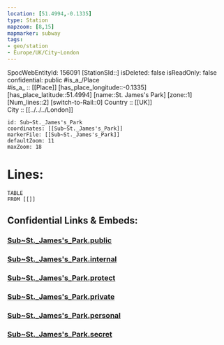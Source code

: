 ```yaml
---
location: [51.4994,-0.1335] 
type: Station 
mapzoom: [8,15] 
mapmarker: subway 
tags:
- geo/station
- Europe/UK/City~London
---
```

SpocWebEntityId: 156091
[StationSId::] 
isDeleted: false
isReadOnly: false
confidential: public
#is_a_/Place  
#is_a_ :: [[Place]] 
[has_place_longitude::-0.1335] 
[has_place_latitude::51.4994] 
[name::St. James's Park] 
[zone::1] 
[Num_lines::2] 
[switch-to-Rail::0] 
Country :: [[UK]]  
City :: [[../../../London]]  


```leaflet
id: Sub~St._James's_Park
coordinates: [[Sub~St._James's_Park]] 
markerFile: [[Sub~St._James's_Park]] 
defaultZoom: 11 
maxZoom: 18
```


# Lines: 
```dataview
TABLE 
FROM [[]] 
```


## Confidential Links & Embeds: 

### [Sub~St._James's_Park.public](/_public/\Earth\Continent\Europe\Europe~North\UK\England\Regions~England\London,Greater\cities~GreaterLondon\Underground\StationSub~St._James's_Park.public.md) 

### [Sub~St._James's_Park.internal](/_internal/\Earth\Continent\Europe\Europe~North\UK\England\Regions~England\London,Greater\cities~GreaterLondon\Underground\StationSub~St._James's_Park.internal.md) 

### [Sub~St._James's_Park.protect](/_protect/\Earth\Continent\Europe\Europe~North\UK\England\Regions~England\London,Greater\cities~GreaterLondon\Underground\StationSub~St._James's_Park.protect.md) 

### [Sub~St._James's_Park.private](/_private/\Earth\Continent\Europe\Europe~North\UK\England\Regions~England\London,Greater\cities~GreaterLondon\Underground\StationSub~St._James's_Park.private.md) 

### [Sub~St._James's_Park.personal](/_personal/\Earth\Continent\Europe\Europe~North\UK\England\Regions~England\London,Greater\cities~GreaterLondon\Underground\StationSub~St._James's_Park.personal.md) 

### [Sub~St._James's_Park.secret](/_secret/\Earth\Continent\Europe\Europe~North\UK\England\Regions~England\London,Greater\cities~GreaterLondon\Underground\StationSub~St._James's_Park.secret.md)

